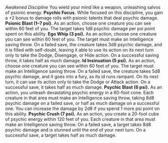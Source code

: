 *Awakened Discipline*
You wield your mind like a weapon, unleashing salvos of psionic energy.
**Psychic Focus.** While focused on this discipline, you gain a +2 bonus to damage rolls with psionic talents that deal psychic damage.
**Psionic Blast (1–7 psi).** As an action, choose one creature you can see within 60 feet of you. The target takes 1d8 psychic damage per psi point spent on this ability.
**Ego Whip (3 psi).** As an action, choose one creature you can see within 60 feet of you. The target must make an Intelligence saving throw. On a failed save, the creature takes 3d8 psychic damage, and it is filled with self-doubt, leaving it able to use its action on its next turn only to take the Dodge, Disengage, or Hide action. On a successful saving throw, it takes half as much damage.
**Id Insinuation (5 psi).** As an action, choose one creature you can see within 60 feet of you. The target must make an Intelligence saving throw. On a failed save, the creature takes 5d8 psychic damage, and it goes into a fury, as its id runs rampant. On its next turn, it can use its action only to take the Dodge or Attack action. On a successful save, it takes half as much damage.
**Psychic Blast (6 psi).** As an action, you unleash devastating psychic energy in a 60-foot cone. Each creature in that area must make an Intelligence saving throw, taking 8d8 psychic damage on a failed save, or half as much damage on a successful one. You can increase the damage by 2d8 if you spend 1 more psi point on this ability.
**Psychic Crush (7 psi).** As an action, you create a 20-foot cube of psychic energy within 120 feet of you. Each creature in that area must make an Intelligence saving throw. On a failed save, a target takes 8d8 psychic damage and is stunned until the end of your next turn. On a successful save, a target takes half as much damage.